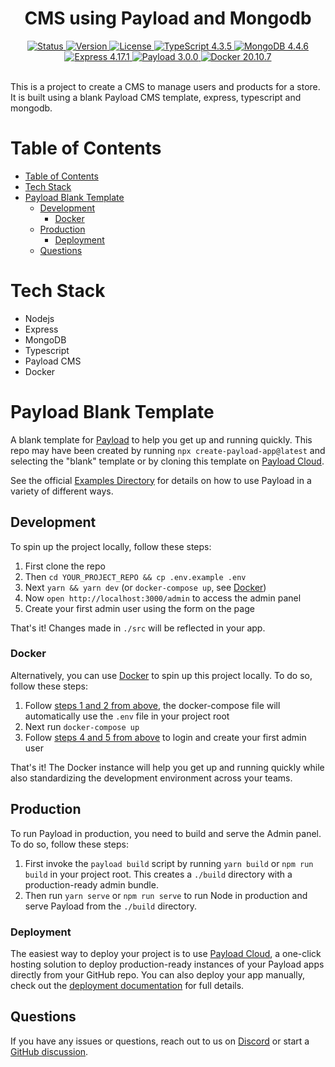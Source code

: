 <div align="center">
  <h1>CMS using Payload and Mongodb</h1>
</div>

<div align="center">
  <a href="/README.md">
    <img 
      src="https://img.shields.io/badge/Status-Complete-success.svg" 
      alt="Status" 
    />
  </a>
  <a href="/package.json">
    <img 
      src="https://img.shields.io/badge/Version-1.0.0-blue.svg" 
      alt="Version" 
    />
  </a>
  <a href="/LICENSE">
    <img 
      src="https://img.shields.io/badge/License-MIT-green.svg" 
      alt="License" 
    />
  </a>
  <a href="https://www.typescriptlang.org/">
    <img 
      src="https://img.shields.io/badge/TypeScript-4.3.5-blue?style=flat&logo=typescript" 
      alt="TypeScript 4.3.5" 
    />
  </a>
  <a href="https://www.mongodb.com/">
    <img 
      src="https://img.shields.io/badge/MongoDB-4.4.6-blue?style=flat&logo=mongodb" 
      alt="MongoDB 4.4.6" 
    />
  </a>
  <a href="https://expressjs.com/">
    <img 
      src="https://img.shields.io/badge/Express-4.17.1-blue?style=flat&logo=express" 
      alt="Express 4.17.1" 
    />
  </a>
  <a href="https://payloadcms.com/">
    <img 
      src="https://img.shields.io/badge/Payload-3.0.0-blue?style=flat&logo=payload" 
      alt="Payload 3.0.0" 
    />
  </a>
  <a href="https://www.docker.com/">
    <img 
      src="https://img.shields.io/badge/Docker-20.10.7-blue?style=flat&logo=docker" 
      alt="Docker 20.10.7" 
    />
  </a>
</div>
<br />

This is a project to create a CMS to manage users and products for a store. It is built using a blank Payload CMS template, express, typescript and mongodb. 

# Table of Contents
- [Table of Contents](#table-of-contents)
- [Tech Stack](#tech-stack)
- [Payload Blank Template](#payload-blank-template)
  - [Development](#development)
    - [Docker](#docker)
  - [Production](#production)
    - [Deployment](#deployment)
  - [Questions](#questions)

# Tech Stack
- Nodejs
- Express
- MongoDB
- Typescript
- Payload CMS
- Docker

# Payload Blank Template

A blank template for [Payload](https://github.com/payloadcms/payload) to help you get up and running quickly. This repo may have been created by running `npx create-payload-app@latest` and selecting the "blank" template or by cloning this template on [Payload Cloud](https://payloadcms.com/new/clone/blank).

See the official [Examples Directory](https://github.com/payloadcms/payload/tree/main/examples) for details on how to use Payload in a variety of different ways.

## Development

To spin up the project locally, follow these steps:

1. First clone the repo
1. Then `cd YOUR_PROJECT_REPO && cp .env.example .env`
1. Next `yarn && yarn dev` (or `docker-compose up`, see [Docker](#docker))
1. Now `open http://localhost:3000/admin` to access the admin panel
1. Create your first admin user using the form on the page

That's it! Changes made in `./src` will be reflected in your app.

### Docker

Alternatively, you can use [Docker](https://www.docker.com) to spin up this project locally. To do so, follow these steps:

1. Follow [steps 1 and 2 from above](#development), the docker-compose file will automatically use the `.env` file in your project root
1. Next run `docker-compose up`
1. Follow [steps 4 and 5 from above](#development) to login and create your first admin user

That's it! The Docker instance will help you get up and running quickly while also standardizing the development environment across your teams.

## Production

To run Payload in production, you need to build and serve the Admin panel. To do so, follow these steps:

1. First invoke the `payload build` script by running `yarn build` or `npm run build` in your project root. This creates a `./build` directory with a production-ready admin bundle.
1. Then run `yarn serve` or `npm run serve` to run Node in production and serve Payload from the `./build` directory.

### Deployment

The easiest way to deploy your project is to use [Payload Cloud](https://payloadcms.com/new/import), a one-click hosting solution to deploy production-ready instances of your Payload apps directly from your GitHub repo. You can also deploy your app manually, check out the [deployment documentation](https://payloadcms.com/docs/production/deployment) for full details.

## Questions

If you have any issues or questions, reach out to us on [Discord](https://discord.com/invite/payload) or start a [GitHub discussion](https://github.com/payloadcms/payload/discussions).

